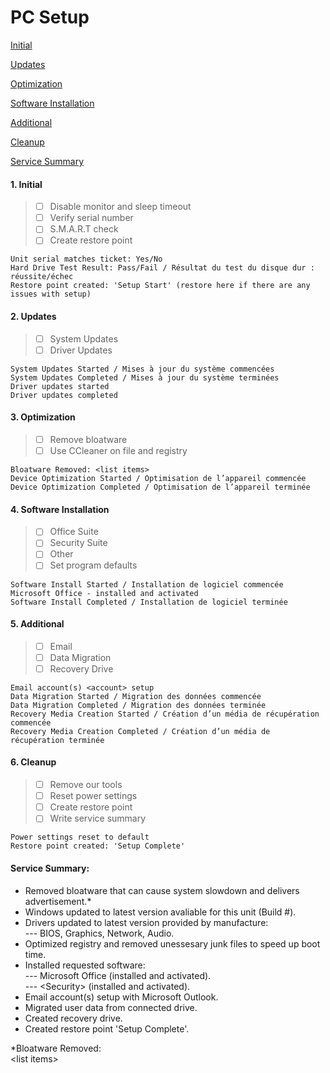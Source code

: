 # PC Setup

[Initial](https://github.com/justinchapdelaine/IT-Resources/blob/master/Documentation/Checklist/PC-Setup.md#1-initial)

[Updates](https://github.com/justinchapdelaine/IT-Resources/blob/master/Documentation/Checklist/PC-Setup.md#2-updates)

[Optimization](https://github.com/justinchapdelaine/IT-Resources/blob/master/Documentation/Checklist/PC-Setup.md#3-optimization)

[Software Installation](https://github.com/justinchapdelaine/IT-Resources/blob/master/Documentation/Checklist/PC-Setup.md#4-software-installation)

[Additional](https://github.com/justinchapdelaine/IT-Resources/blob/master/Documentation/Checklist/PC-Setup.md#5-additional)

[Cleanup](https://github.com/justinchapdelaine/IT-Resources/blob/master/Documentation/Checklist/PC-Setup.md#6-cleanup)

[Service Summary](https://github.com/justinchapdelaine/IT-Resources/blob/master/Documentation/Checklist/PC-Setup.md#service-summary)

#### 1. Initial
> - [ ] Disable monitor and sleep timeout
> - [ ] Verify serial number 
> - [ ] S.M.A.R.T check
> - [ ] Create restore point

```
Unit serial matches ticket: Yes/No
Hard Drive Test Result: Pass/Fail / Résultat du test du disque dur : réussite/échec
Restore point created: 'Setup Start' (restore here if there are any issues with setup)
```
 
#### 2. Updates
> - [ ] System Updates
> - [ ] Driver Updates

```
System Updates Started / Mises à jour du système commencées
System Updates Completed / Mises à jour du système terminées
Driver updates started
Driver updates completed
```

#### 3. Optimization
> - [ ] Remove bloatware
> - [ ] Use CCleaner on file and registry

```
Bloatware Removed: <list items>
Device Optimization Started / Optimisation de l’appareil commencée
Device Optimization Completed / Optimisation de l’appareil terminée
```

#### 4. Software Installation
> - [ ] Office Suite
> - [ ] Security Suite
> - [ ] Other
> - [ ] Set program defaults

```
Software Install Started / Installation de logiciel commencée
Microsoft Office - installed and activated
Software Install Completed / Installation de logiciel terminée
```
 
#### 5. Additional 
> - [ ] Email
> - [ ] Data Migration
> - [ ] Recovery Drive

```
Email account(s) <account> setup
Data Migration Started / Migration des données commencée
Data Migration Completed / Migration des données terminée
Recovery Media Creation Started / Création d’un média de récupération commencée
Recovery Media Creation Completed / Création d’un média de récupération terminée
```

#### 6. Cleanup
> - [ ] Remove our tools
> - [ ] Reset power settings
> - [ ] Create restore point
> - [ ] Write service summary

```
Power settings reset to default
Restore point created: 'Setup Complete'
```

#### Service Summary:
* Removed bloatware that can cause system slowdown and delivers advertisement.\*
* Windows updated to latest version avaliable for this unit (Build #).
* Drivers updated to latest version provided by manufacture: <br>
--- BIOS, Graphics, Network, Audio.
* Optimized registry and removed unessesary junk files to speed up boot time.
* Installed requested software: <br>
--- Microsoft Office (installed and activated). <br>
--- \<Security> (installed and activated).
* Email account(s) <account> setup with Microsoft Outlook.
* Migrated user data from connected drive.
* Created recovery drive.
* Created restore point 'Setup Complete'.
 
 \*Bloatware Removed: <br>
 \<list items>
